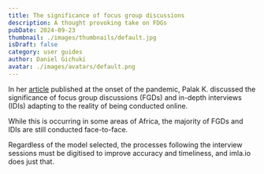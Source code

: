 ```yaml
---
title: The significance of focus group discussions
description: A thought provoking take on FDGs
pubDate: 2024-09-23
thumbnail: ./images/thumbnails/default.jpg
isDraft: false
category: user guides
author: Daniel Gichuki
avatar: ./images/avatars/default.png
---
```


In her [article](https://lnkd.in/dgNRTaqZ) published at the onset of the pandemic, Palak K. discussed the significance of focus group discussions (FGDs) and in-depth interviews (IDIs) adapting to the reality of being conducted online.

While this is occurring in some areas of Africa, the majority of FGDs and IDIs are still conducted face-to-face.

Regardless of the model selected, the processes following the interview sessions must be digitised to improve accuracy and timeliness, and imla.io does just that.
